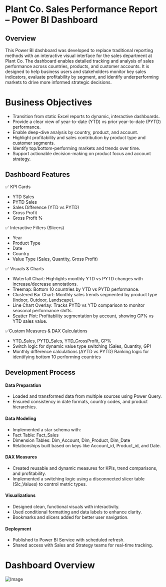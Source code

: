 # Plant Co. Sales Performance Report – Power BI Dashboard


## Overview
This Power BI dashboard was developed to replace traditional reporting methods with an interactive visual interface for the sales department at Plant Co. The dashboard enables detailed tracking and analysis of sales performance across countries, products, and customer accounts. It is designed to help business users and stakeholders monitor key sales indicators, evaluate profitability by segment, and identify underperforming markets to drive more informed strategic decisions.

# Business Objectives
- Transition from static Excel reports to dynamic, interactive dashboards.
- Provide a clear view of year-to-date (YTD) vs prior year-to-date (PYTD) performance.
- Enable deep-dive analysis by country, product, and account.
- Highlight profitability and sales contribution by product type and customer segments.
- Identify top/bottom-performing markets and trends over time.
- Support actionable decision-making on product focus and account strategy.

## Dashboard Features
✅ KPI Cards
- YTD Sales
- PYTD Sales
- Sales Difference (YTD vs PYTD)
- Gross Profit
- Gross Profit %

✅ Interactive Filters (Slicers)
- Year
- Product Type
- Date
- Country
- Value Type (Sales, Quantity, Gross Profit)

✅ Visuals & Charts
- Waterfall Chart: Highlights monthly YTD vs PYTD changes with increase/decrease annotations.
- Treemap: Bottom 10 countries by YTD vs PYTD performance.
- Clustered Bar Chart: Monthly sales trends segmented by product type (Indoor, Outdoor, Landscape).
- Line Chart Overlay: Tracks PYTD vs YTD comparison to monitor seasonal performance shifts.
- Scatter Plot: Profitability segmentation by account, showing GP% vs YTD sales value.

✅Custom Measures & DAX Calculations
- YTD_Sales, PYTD_Sales, YTD_GrossProfit, GP%
- Switch logic for dynamic value type switching (Sales, Quantity, GP)
- Monthly difference calculations (ΔYTD vs PYTD)
Ranking logic for identifying bottom 10 performing countries

## Development Process
#### Data Preparation
- Loaded and transformed data from multiple sources using Power Query.
- Ensured consistency in date formats, country codes, and product hierarchies.

#### Data Modeling
- Implemented a star schema with:
- Fact Table: Fact_Sales
- Dimension Tables: Dim_Account, Dim_Product, Dim_Date
- Relationships built based on keys like Account_id, Product_id, and Date.

#### DAX Measures
- Created reusable and dynamic measures for KPIs, trend comparisons, and profitability.
- Implemented a switching logic using a disconnected slicer table (Slc_Values) to control metric types.

#### Visualizations
- Designed clean, functional visuals with interactivity.
- Used conditional formatting and data labels to enhance clarity.
- Bookmarks and slicers added for better user navigation.

#### Deployment
- Published to Power BI Service with scheduled refresh.
- Shared access with Sales and Strategy teams for real-time tracking.

# Dashboard Overview
![Image](https://github.com/user-attachments/assets/8ab97940-a98a-4ea3-ad42-55deeec09fd2)
